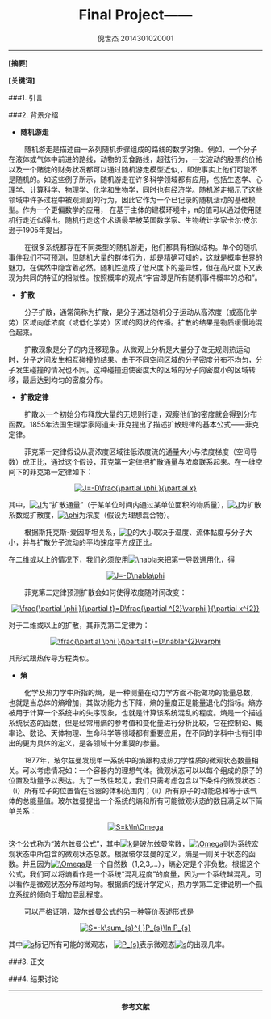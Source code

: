 <h1 align = "center">Final Project——</h1>

<div align=center>
倪世杰 2014301020001
</div>

---

**[摘要]**

**[关键词]**


###1. 引言



###2. 背景介绍

* **随机游走**

&nbsp;&nbsp;&nbsp;&nbsp;&nbsp;&nbsp;&nbsp;&nbsp;随机游走是描述由一系列随机步骤组成的路线的数学对象。例如，一个分子在液体或气体中前进的路线，动物的觅食路线，超弦行为，一支波动的股票的价格以及一个赌徒的财务状况都可以通过随机游走模型近似,，即使事实上他们可能不是随机的。如这些例子所示，随机游走在许多科学领域都有应用，包括生态学、心理学、计算科学、物理学、化学和生物学，同时也有经济学。随机游走揭示了这些领域中许多过程中被观测到的行为，因此它作为一个已记录的随机活动的基础模型。作为一个更偏数学的应用， 在基于主体的建模环境中，π的值可以通过使用随机行走近似得出。随机行走这个术语最早被英国数学家、生物统计学家卡尔·皮尔逊于1905年提出。

&nbsp;&nbsp;&nbsp;&nbsp;&nbsp;&nbsp;&nbsp;&nbsp;在很多系统都存在不同类型的随机游走，他们都具有相似结构。单个的随机事件我们不可预测，但随机大量的群体行为，却是精确可知的，这就是概率世界的魅力，在偶然中隐含着必然。随机性造成了低尺度下的差异性，但在高尺度下又表现为共同的特征的相似性。按照概率的观点“宇宙即是所有随机事件概率的总和”。






* **扩散**

&nbsp;&nbsp;&nbsp;&nbsp;&nbsp;&nbsp;&nbsp;&nbsp;分子扩散，通常简称为扩散，是分子通过随机分子运动从高浓度（或高化学势）区域向低浓度（或低化学势）区域的网状的传播。扩散的结果是物质缓慢地混合起来。

&nbsp;&nbsp;&nbsp;&nbsp;&nbsp;&nbsp;&nbsp;&nbsp;扩散现象是分子的内迁移现象。从微观上分析是大量分子做无规则热运动时，分子之间发生相互碰撞的结果。由于不同空间区域的分子密度分布不均匀，分子发生碰撞的情况也不同。这种碰撞迫使密度大的区域的分子向密度小的区域转移，最后达到均匀的密度分布。</font>



* **扩散定律**

&nbsp;&nbsp;&nbsp;&nbsp;&nbsp;&nbsp;&nbsp;&nbsp;扩散以一个初始分布释放大量的无规则行走，观察他们的密度就会得到分布函数。1855年法国生理学家阿道夫·菲克提出了描述扩散规律的基本公式——菲克定律。

&nbsp;&nbsp;&nbsp;&nbsp;&nbsp;&nbsp;&nbsp;&nbsp;菲克第一定律假设从高浓度区域往低浓度流的通量大小与浓度梯度（空间导数）成正比，通过这个假设，菲克第一定律把扩散通量与浓度联系起来。在一维空间下的菲克第一定律如下：

<div align=center><a href="http://www.codecogs.com/eqnedit.php?latex=J=-D\frac{\partial&space;\phi&space;}{\partial&space;x}" target="_blank"><img src="http://latex.codecogs.com/gif.latex?J=-D\frac{\partial&space;\phi&space;}{\partial&space;x}" title="J=-D\frac{\partial \phi }{\partial x}" /></a></div>

其中，<a href="http://www.codecogs.com/eqnedit.php?latex=J" target="_blank"><img src="http://latex.codecogs.com/gif.latex?J" title="J" /></a>为“扩散通量”（于某单位时间内通过某单位面积的物质量），<a href="http://www.codecogs.com/eqnedit.php?latex=J" target="_blank"><img src="http://latex.codecogs.com/gif.latex?J" title="J" /></a>为扩散系数或扩散度，<a href="http://www.codecogs.com/eqnedit.php?latex=\phi" target="_blank"><img src="http://latex.codecogs.com/gif.latex?\phi" title="\phi" /></a>为浓度（假设为理想混合物）。

&nbsp;&nbsp;&nbsp;&nbsp;&nbsp;&nbsp;&nbsp;&nbsp;根据斯托克斯-爱因斯坦关系，<a href="http://www.codecogs.com/eqnedit.php?latex=D" target="_blank"><img src="http://latex.codecogs.com/gif.latex?D" title="D" /></a>的大小取决于温度、流体黏度与分子大小，并与扩散分子流动的平均速度平方成正比。

在二维或以上的情况下，我们必须使用<a href="http://www.codecogs.com/eqnedit.php?latex=\nabla" target="_blank"><img src="http://latex.codecogs.com/gif.latex?\nabla" title="\nabla" /></a>来把第一导数通用化，得

<div align=center><a href="http://www.codecogs.com/eqnedit.php?latex=J=-D\nabla\phi" target="_blank"><img src="http://latex.codecogs.com/gif.latex?J=-D\nabla\phi" title="J=-D\nabla\phi" /></a></div>

&nbsp;&nbsp;&nbsp;&nbsp;&nbsp;&nbsp;&nbsp;&nbsp;菲克第二定律预测扩散会如何使得浓度随时间改变：

<div align=center><a href="http://www.codecogs.com/eqnedit.php?latex=\frac{\partial&space;\phi&space;}{\partial&space;t}=D\frac{\partial&space;^{2}\varphi&space;}{\partial&space;x^{2}}" target="_blank"><img src="http://latex.codecogs.com/gif.latex?\frac{\partial&space;\phi&space;}{\partial&space;t}=D\frac{\partial&space;^{2}\varphi&space;}{\partial&space;x^{2}}" title="\frac{\partial \phi }{\partial t}=D\frac{\partial ^{2}\varphi }{\partial x^{2}}" /></a></div>

对于二维或以上的扩散，其菲克第二定律为：

<div align=center><a href="http://www.codecogs.com/eqnedit.php?latex=\frac{\partial&space;\phi&space;}{\partial&space;t}=D\nabla^{2}\varphi" target="_blank"><img src="http://latex.codecogs.com/gif.latex?\frac{\partial&space;\phi&space;}{\partial&space;t}=D\nabla^{2}\varphi" title="\frac{\partial \phi }{\partial t}=D\nabla^{2}\varphi" /></a></div>

其形式跟热传导方程类似。

* **熵**

&nbsp;&nbsp;&nbsp;&nbsp;&nbsp;&nbsp;&nbsp;&nbsp;化学及热力学中所指的熵，是一种测量在动力学方面不能做功的能量总数，也就是当总体的熵增加，其做功能力也下降，熵的量度正是能量退化的指标。熵亦被用于计算一个系统中的失序现象，也就是计算该系统混乱的程度。熵是一个描述系统状态的函数，但是经常用熵的参考值和变化量进行分析比较，它在控制论、概率论、数论、天体物理、生命科学等领域都有重要应用，在不同的学科中也有引申出的更为具体的定义，是各领域十分重要的参量。

&nbsp;&nbsp;&nbsp;&nbsp;&nbsp;&nbsp;&nbsp;&nbsp;1877年，玻尔兹曼发现单一系统中的熵跟构成热力学性质的微观状态数量相关。可以考虑情况如：一个容器内的理想气体。微观状态可以以每个组成的原子的位置及动量予以表达。为了一致性起见，我们只需考虑包含以下条件的微观状态：（i）所有粒子的位置皆在容器的体积范围内；（ii）所有原子的动能总和等于该气体的总能量值。玻尔兹曼提出一个系统的熵和所有可能微观状态的数目满足以下简单关系：

<div align=center><a href="http://www.codecogs.com/eqnedit.php?latex=S=k\ln\Omega" target="_blank"><img src="http://latex.codecogs.com/gif.latex?S=k\ln\Omega" title="S=k\ln\Omega" /></a></div>

这个公式称为“玻尔兹曼公式”，其中<a href="http://www.codecogs.com/eqnedit.php?latex=k" target="_blank"><img src="http://latex.codecogs.com/gif.latex?k" title="k" /></a>是玻尔兹曼常数，<a href="http://www.codecogs.com/eqnedit.php?latex=\Omega" target="_blank"><img src="http://latex.codecogs.com/gif.latex?\Omega" title="\Omega" /></a>则为系统宏观状态中所包含的微观状态总数。根据玻尔兹曼的定义，熵是一则关于状态的函数。并且因为<a href="http://www.codecogs.com/eqnedit.php?latex=\Omega" target="_blank"><img src="http://latex.codecogs.com/gif.latex?\Omega" title="\Omega" /></a>是一个自然数（1,2,3,...），熵必定是个非负数。根据这个公式，我们可以将熵看作是一个系统“混乱程度”的度量，因为一个系统越混乱，可以看作是微观状态分布越均匀。根据熵的统计学定义，热力学第二定律说明一个孤立系统的倾向于增加混乱程度。

&nbsp;&nbsp;&nbsp;&nbsp;&nbsp;&nbsp;&nbsp;&nbsp;可以严格证明，玻尔兹曼公式的另一种等价表述形式是

<div align=center><a href="http://www.codecogs.com/eqnedit.php?latex=S=-k\sum_{s}^{&space;}P_{s}\ln&space;P_{s}" target="_blank"><img src="http://latex.codecogs.com/gif.latex?S=-k\sum_{s}^{&space;}P_{s}\ln&space;P_{s}" title="S=-k\sum_{s}^{ }P_{s}\ln P_{s}" /></a></div>

其中<a href="http://www.codecogs.com/eqnedit.php?latex=s" target="_blank"><img src="http://latex.codecogs.com/gif.latex?s" title="s" /></a>标记所有可能的微观态， <a href="http://www.codecogs.com/eqnedit.php?latex=P_{s}" target="_blank"><img src="http://latex.codecogs.com/gif.latex?P_{s}" title="P_{s}" /></a>表示微观态<a href="http://www.codecogs.com/eqnedit.php?latex=s" target="_blank"><img src="http://latex.codecogs.com/gif.latex?s" title="s" /></a>的出现几率。



###3. 正文



###4. 结果讨论

---

<h4 align="center">参考文献</h4>
